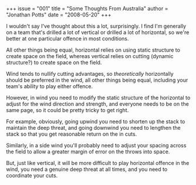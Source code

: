 +++
issue = "001"
title = "Some Thoughts From Australia"
author = "Jonathan Potts"
date = "2008-05-20"
+++

I wouldn't say I've thought about this a lot, surprisingly. I find I'm
generally on a team that's drilled a lot of vertical or drilled a lot of
horizontal, so we're better at one particular offence in most conditions.

All other things being equal, horizontal relies on using static structure to
create space on the field, whereas vertical relies on cutting (dynamic
structure?) to create space on the field.

Wind tends to nullify cutting advantages, so _theoretically_ horizontally
should be preferred in the wind, all other things being equal, including your
team's ability to play either offence.

However, in wind you need to modify the static structure of the horizontal to
adjust for the wind direction and strength, and everyone needs to be on the
same page, so it could be pretty tricky to get right.

For example, obviously, going upwind you need to shorten up the stack to
maintain the deep threat, and going downwind you need to lengthen the stack so
that you get reasonable return on the in cuts.

Similarly, in a side wind you'll probably need to adjust your spacing across
the field to allow a greater margin of error on the throws into space.

But, just like vertical, it will be more difficult to play horizontal offence
in the wind, you need a genuine deep threat at all times, and you need to
coordinate your cuts.
